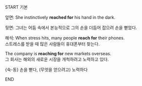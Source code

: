 START
기본

앞면:
She instinctively **reached for** his hand in the dark.

뒷면:
그녀는 어둠 속에서 본능적으로 그의 손을 더듬어 잡으려 손을 뻗었다.

해석:
When stress hits, many people **reach for** their phones.  
스트레스를 받을 때 많은 사람들이 휴대폰부터 찾는다.

The company is **reaching for** new markets overseas.  
그 회사는 해외의 새로운 시장을 개척하려고 노력하고 있다.

{숙-동} 손을 뻗다, (무엇을 얻으려고) 노력하다
<!--ID: 1749293616260-->
END